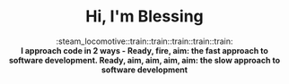 <h1 align="center">Hi, I'm Blessing</h1>

<div align="center">
  :steam_locomotive::train::train::train::train::train:
</div>
<div align="center">
  <strong>I approach code in 2 ways - Ready, fire, aim: the fast approach to software development. Ready, aim, aim, aim, aim: the slow approach to software development</strong>
</div>


<br />
